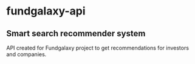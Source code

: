 # fundgalaxy-api
 
## Smart search recommender system

  API created for Fundgalaxy project to get recommendations for investors and companies.
